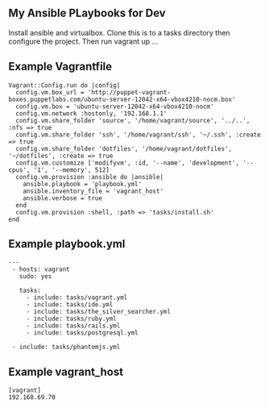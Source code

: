 ## My Ansible PLaybooks for Dev

Install ansible and virtualbox. Clone this is to a tasks directory then configure the project.
Then run vagrant up ...

## Example Vagrantfile

    Vagrant::Config.run do |config|
      config.vm.box_url = 'http://puppet-vagrant-boxes.puppetlabs.com/ubuntu-server-12042-x64-vbox4210-nocm.box'
      config.vm.box = 'ubuntu-server-12042-x64-vbox4210-nocm'
      config.vm.network :hostonly, '192.168.1.1'
      config.vm.share_folder 'source', '/home/vagrant/source', '../..', :nfs => true
      config.vm.share_folder 'ssh', '/home/vagrant/ssh', '~/.ssh', :create => true
      config.vm.share_folder 'dotfiles', '/home/vagrant/dotfiles', '~/dotfiles', :create => true
      config.vm.customize ['modifyvm', :id, '--name', 'development', '--cpus', '1', '--memory', 512]
      config.vm.provision :ansible do |ansible|
        ansible.playbook = 'playbook.yml'
        ansible.inventory_file = 'vagrant_host'
        ansible.verbose = true
      end
      config.vm.provision :shell, :path => 'tasks/install.sh'
    end

## Example playbook.yml

    ---
     - hosts: vagrant
       sudo: yes
    
       tasks:
         - include: tasks/vagrant.yml
         - include: tasks/ide.yml
         - include: tasks/the_silver_searcher.yml
         - include: tasks/ruby.yml
         - include: tasks/rails.yml
         - include: tasks/postgresql.yml
    
     - include: tasks/phantomjs.yml

## Example vagrant_host

    [vagrant]
    192.168.69.70
